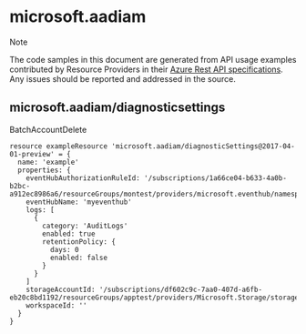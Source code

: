 # microsoft.aadiam
  
> [!NOTE]
> The code samples in this document are generated from API usage examples contributed by Resource Providers in their [Azure Rest API specifications](https://github.com/Azure/azure-rest-api-specs). Any issues should be reported and addressed in the source.


## microsoft.aadiam/diagnosticsettings

BatchAccountDelete
```bicep
resource exampleResource 'microsoft.aadiam/diagnosticSettings@2017-04-01-preview' = {
  name: 'example'
  properties: {
    eventHubAuthorizationRuleId: '/subscriptions/1a66ce04-b633-4a0b-b2bc-a912ec8986a6/resourceGroups/montest/providers/microsoft.eventhub/namespaces/mynamespace/eventhubs/myeventhub/authorizationrules/myrule'
    eventHubName: 'myeventhub'
    logs: [
      {
        category: 'AuditLogs'
        enabled: true
        retentionPolicy: {
          days: 0
          enabled: false
        }
      }
    ]
    storageAccountId: '/subscriptions/df602c9c-7aa0-407d-a6fb-eb20c8bd1192/resourceGroups/apptest/providers/Microsoft.Storage/storageAccounts/appteststorage1'
    workspaceId: ''
  }
}
```
